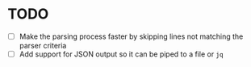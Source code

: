# TODO

- [ ] Make the parsing process faster by skipping lines not matching the parser criteria
- [ ] Add support for JSON output so it can be piped to a file or `jq`
